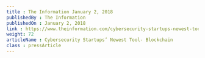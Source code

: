 ```yaml
---
title : The Information January 2, 2018
publishedBy : The Information
publishedOn : January 2, 2018
link : https://www.theinformation.com/cybersecurity-startups-newest-tool-blockchain
weight: 72
articleName : Cybersecurity Startups’ Newest Tool- Blockchain
class : pressArticle
---
```

